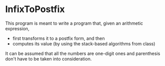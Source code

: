 # InfixToPostfix
This program is meant to write a program that, given an arithmetic expression,
 * first transforms it to a postfix form, and then
 * computes its value (by using the stack-based algorithms from class)

It can be assumed that all the numbers are one-digit ones and parenthesis don't have to be taken into consideration.
